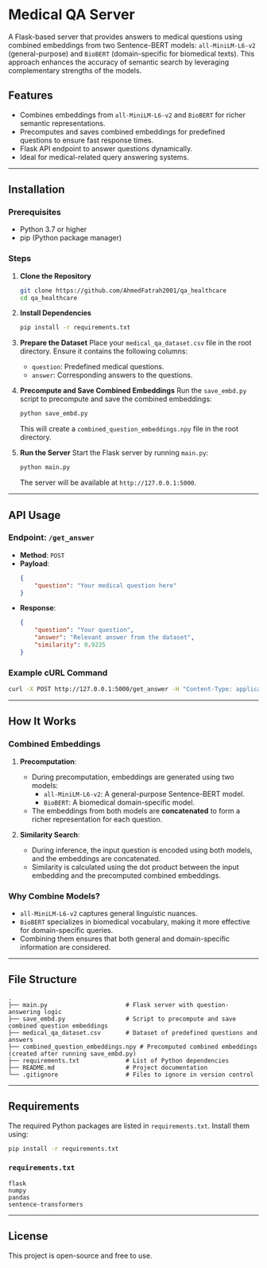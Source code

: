 
# Medical QA Server

A Flask-based server that provides answers to medical questions using combined embeddings from two Sentence-BERT models: `all-MiniLM-L6-v2` (general-purpose) and `BioBERT` (domain-specific for biomedical texts). This approach enhances the accuracy of semantic search by leveraging complementary strengths of the models.

## Features

- Combines embeddings from `all-MiniLM-L6-v2` and `BioBERT` for richer semantic representations.
- Precomputes and saves combined embeddings for predefined questions to ensure fast response times.
- Flask API endpoint to answer questions dynamically.
- Ideal for medical-related query answering systems.

---

## Installation

### Prerequisites
- Python 3.7 or higher
- pip (Python package manager)

### Steps

1. **Clone the Repository**
   ```bash
   git clone https://github.com/AhmedFatrah2001/qa_healthcare
   cd qa_healthcare
   ```

2. **Install Dependencies**
   ```bash
   pip install -r requirements.txt
   ```

3. **Prepare the Dataset**
   Place your `medical_qa_dataset.csv` file in the root directory. Ensure it contains the following columns:
   - `question`: Predefined medical questions.
   - `answer`: Corresponding answers to the questions.

4. **Precompute and Save Combined Embeddings**
   Run the `save_embd.py` script to precompute and save the combined embeddings:
   ```bash
   python save_embd.py
   ```
   This will create a `combined_question_embeddings.npy` file in the root directory.

5. **Run the Server**
   Start the Flask server by running `main.py`:
   ```bash
   python main.py
   ```
   The server will be available at `http://127.0.0.1:5000`.

---

## API Usage

### Endpoint: `/get_answer`
- **Method**: `POST`
- **Payload**:
  ```json
  {
      "question": "Your medical question here"
  }
  ```
- **Response**:
  ```json
  {
      "question": "Your question",
      "answer": "Relevant answer from the dataset",
      "similarity": 0.9235
  }
  ```

### Example cURL Command
```bash
curl -X POST http://127.0.0.1:5000/get_answer -H "Content-Type: application/json" -d '{"question": "What are the symptoms of diabetes?"}'
```

---

## How It Works

### Combined Embeddings
1. **Precomputation**:
   - During precomputation, embeddings are generated using two models:
     - `all-MiniLM-L6-v2`: A general-purpose Sentence-BERT model.
     - `BioBERT`: A biomedical domain-specific model.
   - The embeddings from both models are **concatenated** to form a richer representation for each question.

2. **Similarity Search**:
   - During inference, the input question is encoded using both models, and the embeddings are concatenated.
   - Similarity is calculated using the dot product between the input embedding and the precomputed combined embeddings.

### Why Combine Models?
- `all-MiniLM-L6-v2` captures general linguistic nuances.
- `BioBERT` specializes in biomedical vocabulary, making it more effective for domain-specific queries.
- Combining them ensures that both general and domain-specific information are considered.

---

## File Structure

```
.
├── main.py                      # Flask server with question-answering logic
├── save_embd.py                 # Script to precompute and save combined question embeddings
├── medical_qa_dataset.csv       # Dataset of predefined questions and answers
├── combined_question_embeddings.npy # Precomputed combined embeddings (created after running save_embd.py)
├── requirements.txt             # List of Python dependencies
├── README.md                    # Project documentation
└── .gitignore                   # Files to ignore in version control
```

---

## Requirements

The required Python packages are listed in `requirements.txt`. Install them using:
```bash
pip install -r requirements.txt
```

### `requirements.txt`
```
flask
numpy
pandas
sentence-transformers
```

---

## License

This project is open-source and free to use.
